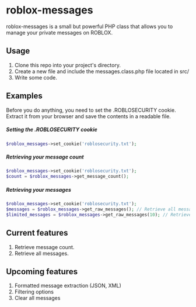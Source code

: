 roblox-messages
===============

roblox-messages is a small but powerful PHP class that allows you to manage your private messages on ROBLOX.

## Usage
1. Clone this repo into your project's directory.
2. Create a new file and include the messages.class.php file located in src/
3. Write some code.

## Examples

Before you do anything, you need to set the .ROBLOSECURITY cookie. Extract it from your browser and save the contents in a readable file.



##### Setting the .ROBLOSECURITY cookie

```php
$roblox_messages->set_cookie('roblosecurity.txt');
```


##### Retrieving your message count

``` php
$roblox_messages->set_cookie('roblosecurity.txt');
$count = $roblox_messages->get_message_count();
```


##### Retrieving your messages

```php
$roblox_messages->set_cookie('roblosecurity.txt');
$messages = $roblox_messages->get_raw_messages(); // Retrieve all messages
$limited_messages = $roblox_messages->get_raw_messages(10); // Retrieve the 10 most recent messages
```

## Current features

1. Retrieve message count.
2. Retrieve all messages.


## Upcoming features

1. Formatted message extraction (JSON, XML)
2. Filtering options
3. Clear all messages

